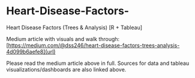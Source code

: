 # Heart-Disease-Factors-
Heart Disease Factors (Trees &amp; Analysis) [R + Tableau]

Medium article with visuals and walk through: [https://medium.com/@dss246/heart-disease-factors-trees-analysis-4d099b6aefe8](url)

Please read the medium article above in full. Sources for data and tableau visualizations/dashboards are also linked above. 
